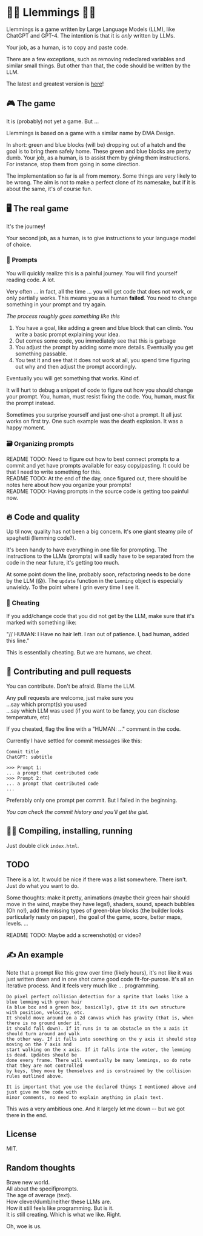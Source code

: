 # 💚💙 Llemmings 💙💚
Llemmings is a game written by Large Language Models (LLM), like ChatGPT and GPT-4. The
intention is that it is _only_ written by LLMs.

Your job, as a human, is to copy and paste code.

There are a few exceptions, such as removing redeclared variables and similar small things.
But other than that, the code should be written by the LLM.

The latest and greatest version is [here](https://romland.github.io/llemmings)!  


## 🎮 The game
It is (probably) not yet a game. But ...

Llemmings is based on a game with a similar name by DMA Design. 

In short: green and blue blocks (will be) dropping out of a hatch and the goal is to bring
them safely home. These green and blue blocks are pretty dumb. Your job, as a human, is to 
assist them by giving them instructions. For instance, stop them from going in some direction.

The implementation so far is all from memory. Some things are very likely to be wrong. The aim
is not to make a perfect clone of its namesake, but if it is about the same, it's of course fun.


## 🖥️ The real game
It's the journey!

Your second job, as a human, is to give instructions to your language model of choice.


### 📝 Prompts
You will quickly realize this is a painful journey. You will find yourself reading code. A lot.

Very often ... in fact, all the time ... you will get code that does not work, or only
partially works. This means you as a human **failed**. You need to change something in your
prompt and try again.

_The process roughly goes something like this_
1. You have a goal, like adding a green and blue block that can climb.
   You write a basic prompt explaining your idea.
2. Out comes some code, you immediately see that this is garbage
3. You adjust the prompt by adding some more details.
   Eventually you get something passable.
4. You test it and see that it does not work at all, you spend time figuring out
   why and then adjust the prompt accordingly.

Eventually you will get something that works. Kind of.

It will hurt to debug a snippet of code to figure out how you should change your prompt.
You, human, must resist fixing the code. You, human, must fix the prompt instead.

Sometimes you surprise yourself and just one-shot a prompt. It all just works on first try.
One such example was the death explosion. It was a happy moment.


### 🗃️ Organizing prompts
README TODO: Need to figure out how to best connect prompts to a commit and yet have prompts available for easy copy/pasting. It could be that I need to write something for this.  
README TODO: At the end of the day, once figured out, there should be notes here about how you organize your prompts!  
README TODO: Having prompts in the source code is getting too painful now.  


## 🔥 Code and quality
Up til now, quality has not been a big concern. It's one giant steamy pile of spaghetti (llemming code?).

It's been handy to have everything in one file for prompting. The instructions to the LLMs (prompts)
will sadly have to be separated from the code in the near future, it's getting too much.

At some point down the line, probably soon, refactoring needs to be done by the LLM (😱). The `update` function in the `Lemming`
object is especially unwieldy. To the point where I grin every time I see it.


### 🧠 Cheating
If you add/change code that you did not get by the LLM, make sure that it's marked 
with something like:

"// HUMAN: I Have no hair left. I ran out of patience. I, bad human, added this line."

This is essentially cheating. But we are humans, we cheat.


## 🚃 Contributing and pull requests
You can contribute. Don't be afraid. Blame the LLM.

Any pull requests are welcome, just make sure you  
...say which prompt(s) you used  
...say which LLM was used (if you want to be fancy, you can disclose temperature, etc)  

If you cheated, flag the line with a "HUMAN: ..." comment in the code.

Currently I have settled for commit messages like this:
```
Commit title
ChatGPT: subtitle

>>> Prompt 1:
... a prompt that contributed code
>>> Prompt 2:
... a prompt that contributed code
...
```
Preferably only one prompt per commit. But I failed in the beginning.

_You can check the commit history and you'll get the gist._


## 🏃‍♀️ Compiling, installing, running
Just double click `index.html`.


## TODO
There is a lot. It would be nice if there was a list somewhere. There isn't. Just do what you want to do.

Some thoughts: make it pretty, animations (maybe their green hair should move in the wind, maybe they have legs!),
shaders, sound, speach bubbles (Oh no!), add the missing types of green-blue blocks (the builder looks particularly nasty on paper),
the goal of the game, score, better maps, levels. ...

README TODO: Maybe add a screenshot(s) or video? 


## ✍️ An example
Note that a prompt like this grew over time (likely hours), it's not like it was just written
down and in one shot came good code fit-for-purose. It's all an iterative process. And it feels
very much like ... programming.  

```
Do pixel perfect collision detection for a sprite that looks like a blue lemming with green hair
(a blue box and a green box, basically), give it its own structure with position, velocity, etc.
It should move around on a 2d canvas which has gravity (that is, when there is no ground under it,
it should fall down). If it runs in to an obstacle on the x axis it should turn around and walk
the other way. If it falls into something on the y axis it should stop moving on the Y axis and
start walking on the x axis. If it falls into the water, the lemming is dead. Updates should be
done every frame. There will eventually be many lemmings, so do note that they are not controlled
by keys, they move by themselves and is constrained by the collision rules outlined above.

It is important that you use the declared things I mentioned above and just give me the code with
minor comments, no need to explain anything in plain text.
```
This was a very ambitious one. And it largely let me down -- but we got there in the end.


## License
MIT.


## Random thoughts
Brave new world.  
All about the specifiprompts.  
The age of average (text).  
How clever/dumb/neither these LLMs are.  
How it still feels like programming. But is it.  
It is still creating. Which is what we like. Right.  

Oh, woe is us.
